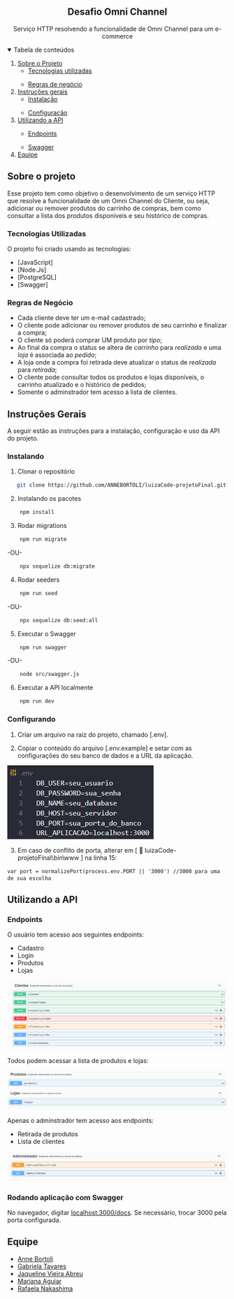 <!-- PROJECT LOGO -->
<br />
<p align="center">
  <h2 align="center">Desafio Omni Channel</h2>

  <p align="center">
    Serviço HTTP resolvendo a funcionalidade de Omni Channel para um e-commerce
    <br />
  </p>
</p>

<!-- TABLE OF CONTENTS -->
<details open="open">
  <summary>Tabela de conteúdos</summary>
  <ol>
    <li>
      <a href="#sobre-o-projeto">Sobre o Projeto</a>
      <ul>
        <li><a href="#tecnologias-utilizadas">Tecnologias utilizadas</a></li>
      </ul>
    </li>
    <ul>
        <li><a href="#regras-de-negócio">Regras de negócio</a></li>
      </ul>
    </li>
    <li>
      <a href="#instruções-gerais">Instruções gerais</a>
      <ul>
        <li><a href="#instalação">Instalação</a></li>
      </ul>
    </li>
    <ul>
        <li><a href="#configurando">Configuração</a></li>
      </ul>
    </li>
    <li><a href="#utilizando-a-api">Utilizando a API</a></li>
      <ul>
        <li><a href="#endpoints">Endpoints</a></li>
      </ul>
        <ul>
        <li><a href="#swagger">Swagger</a></li>
      </ul>
    </li>
    </li>  
    <li><a href="#equipe">Equipe</a></li>
  </ol>
</details>

<!-- ABOUT THE PROJECT -->

## Sobre o projeto

Esse projeto tem como objetivo o desenvolvimento de um serviço HTTP que resolve a funcionalidade de um Omni Channel do Cliente, ou seja, adicionar ou remover produtos do carrinho de compras, bem como consultar a lista dos produtos disponíveis e seu histórico de compras.

### Tecnologias Utilizadas

O projeto foi criado usando as tecnologias:

- [JavaScript]
- [Node.Js]
- [PostgreSQL]
- [Swagger]

### Regras de Negócio

- Cada cliente deve ter um e-mail cadastrado;
- O cliente pode adicionar ou remover produtos de seu carrinho e finalizar a compra;
- O cliente só poderá comprar UM produto por <i>tipo</i>;
- Ao final da compra o status se altera de <i>carrinho</i> para <i>realizada</i> e uma <i>loja</i> é associada ao <i>pedido</i>;
- A loja onde a compra foi retirada deve atualizar o status de <i>realizada</i> para <i>retirada</i>;
- O cliente pode consultar todos os produtos e lojas disponíveis, o carrinho atualizado e o histórico de pedidos;
- Somente o adminstrador tem acesso à lista de clientes.

<!-- GETTING STARTED -->

## Instruções Gerais

A seguir estão as instruções para a instalação, configuração e uso da API do projeto.

### Instalando

1. Clonar o repositório

```sh
   git clone https://github.com/ANNEBORTOLI/luizaCode-projetoFinal.git
```

2. Instalando os pacotes

```sh
    npm install
```

3. Rodar migrations

```sh
    npm run migrate
```

-OU-

```sh
    npx sequelize db:migrate
```

4. Rodar seeders

```sh
    npm run seed
```

-OU-

```sh
    npx sequelize db:seed:all
```

5. Executar o Swagger

```sh
    npm run swagger
```

-OU-

```sh
    node src/swagger.js
```

6. Executar a API localmente

```sh
    npm run dev
```

### Configurando

1. Criar um arquivo na raiz do projeto, chamado [.env].

2. Copiar o conteúdo do arquivo [.env.example] e setar com as configurações do seu banco de dados e a URL da aplicação.

![Configuração do banco][config-bd]

3. Em caso de conflito de porta, alterar em [ :open_file_folder: luizaCode-projetoFinal\bin\www ] na linha 15:

```
var port = normalizePort(process.env.PORT || '3000') //3000 para uma de sua escolha
```

<!-- USAGE EXAMPLES -->

## Utilizando a API

### Endpoints

O usuário tem acesso aos seguintes endpoints:

- Cadastro
- Login
- Produtos
- Lojas

![Endpoints Clientes][endpoints-cliente]

Todos podem acessar a lista de produtos e lojas:

![Endpoints globais][endpoints-globais]

Apenas o adminstrador tem acesso aos endpoints:

- Retirada de produtos
- Lista de clientes

![Endpoints Administrador][endpoints-admin]

### Rodando aplicação com Swagger

No navegador, digitar <a href="localhost:3000/docs">localhost:3000/docs</a>. Se necessário, trocar 3000 pela porta configurada.

<!-- CONTACT -->

## Equipe

- [Anne Bortoli](https://github.com/ANNEBORTOLI)
- [Gabriela Tavares](https://github.com/GabiTavaresV)
- [Jaqueline Vieira Abreu](https://github.com/jaquelineabreu)
- [Mariana Aguiar](https://github.com/marianadesouzaaguiar)
- [Rafaela Nakashima](https://github.com/rafanak)

<!-- MARKDOWN LINKS & IMAGES -->

[config-bd]: images/config-bd.png
[endpoints-cliente]: images/ep-cliente.png
[endpoints-globais]: images/ep-global.png
[endpoints-admin]: images/ep-admin.png
